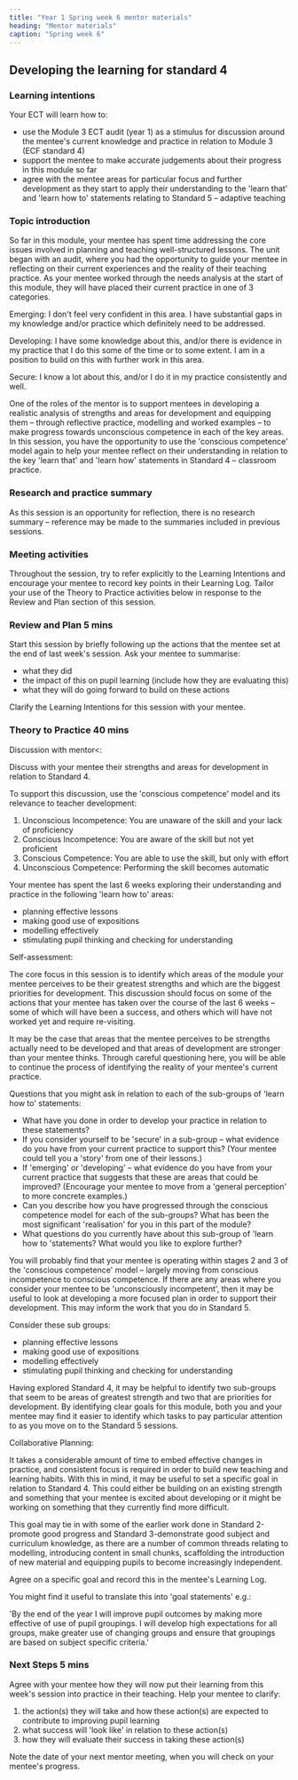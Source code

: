 ```yaml
---
title: "Year 1 Spring week 6 mentor materials"
heading: "Mentor materials"
caption: "Spring week 6"
---
```


## Developing the learning for standard 4

### Learning intentions

Your ECT will learn how to:

- use the Module 3 ECT audit (year 1) as a stimulus for discussion around the mentee's current knowledge and practice in relation to Module 3 (ECF standard 4)
- support the mentee to make accurate judgements about their progress in this module so far
- agree with the mentee areas for particular focus and further development as they start to apply their understanding to the 'learn that' and 'learn how to' statements relating to Standard 5 – adaptive teaching

### Topic introduction

So far in this module, your mentee has spent time addressing the core issues involved in planning and teaching well-structured lessons. The unit began with an audit, where you had the opportunity to guide your mentee in reflecting on their current experiences and the reality of their teaching practice. As your mentee worked through the needs analysis at the start of this module, they will have placed their current practice in one of 3 categories.

Emerging: I don't feel very confident in this area. I have substantial gaps in my knowledge and/or practice which definitely need to be addressed.

Developing: I have some knowledge about this, and/or there is evidence in my practice that I do this some of the time or to some extent. I am in a position to build on this with further work in this area.

Secure: I know a lot about this, and/or I do it in my practice consistently and well.

One of the roles of the mentor is to support mentees in developing a realistic analysis of strengths and areas for development and equipping them – through reflective practice, modelling and worked examples – to make progress towards unconscious competence in each of the key areas. In this session, you have the opportunity to use the 'conscious competence' model again to help your mentee reflect on their understanding in relation to the key 'learn that' and 'learn how' statements in Standard 4 – classroom practice.

### Research and practice summary

As this session is an opportunity for reflection, there is no research summary – reference may be made to the summaries included in previous sessions.

### Meeting activities

Throughout the session, try to refer explicitly to the Learning Intentions and encourage your mentee to record key points in their Learning Log. Tailor your use of the Theory to Practice activities below in response to the Review and Plan section of this session.

### Review and Plan 5 mins

Start this session by briefly following up the actions that the mentee set at the end of last week's session. Ask your mentee to summarise:

- what they did
- the impact of this on pupil learning (include how they are evaluating this)
- what they will do going forward to build on these actions

Clarify the Learning Intentions for this session with your mentee.

### Theory to Practice 40 mins

Discussion with mentor<:

Discuss with your mentee their strengths and areas for development in relation to Standard 4.

To support this discussion, use the 'conscious competence' model and its relevance to teacher development:

1. Unconscious Incompetence: You are unaware of the skill and your lack of proficiency
2. Conscious Incompetence: You are aware of the skill but not yet proficient
3. Conscious Competence: You are able to use the skill, but only with effort
4. Unconscious Competence: Performing the skill becomes automatic

Your mentee has spent the last 6 weeks exploring their understanding and practice in the following 'learn how to' areas:

- planning effective lessons
- making good use of expositions
- modelling effectively
- stimulating pupil thinking and checking for understanding

Self-assessment:

The core focus in this session is to identify which areas of the module your mentee perceives to be their greatest strengths and which are the biggest priorities for development. This discussion should focus on some of the actions that your mentee has taken over the course of the last 6 weeks – some of which will have been a success, and others which will have not worked yet and require re-visiting.

It may be the case that areas that the mentee perceives to be strengths actually need to be developed and that areas of development are stronger than your mentee thinks. Through careful questioning here, you will be able to continue the process of identifying the reality of your mentee's current practice.

Questions that you might ask in relation to each of the sub-groups of 'learn how to' statements:

- What have you done in order to develop your practice in relation to these statements?
- If you consider yourself to be 'secure' in a sub-group – what evidence do you have from your current practice to support this? (Your mentee could tell you a 'story' from one of their lessons.)
- If 'emerging' or 'developing' – what evidence do you have from your current practice that suggests that these are areas that could be improved? (Encourage your mentee to move from a 'general perception' to more concrete examples.)
- Can you describe how you have progressed through the conscious competence model for each of the sub-groups? What has been the most significant 'realisation' for you in this part of the module?
- What questions do you currently have about this sub-group of 'learn how to 'statements? What would you like to explore further?

You will probably find that your mentee is operating within stages 2 and 3 of the 'conscious competence' model – largely moving from conscious incompetence to conscious competence. If there are any areas where you consider your mentee to be 'unconsciously incompetent', then it may be useful to look at developing a more focused plan in order to support their development. This may inform the work that you do in Standard 5.

Consider these sub groups:

- planning effective lessons
- making good use of expositions
- modelling effectively
- stimulating pupil thinking and checking for understanding

Having explored Standard 4, it may be helpful to identify two sub-groups that seem to be areas of greatest strength and two that are priorities for development. By identifying clear goals for this module, both you and your mentee may find it easier to identify which tasks to pay particular attention to as you move on to the Standard 5 sessions.

Collaborative Planning:

It takes a considerable amount of time to embed effective changes in practice, and consistent focus is required in order to build new teaching and learning habits. With this in mind, it may be useful to set a specific goal in relation to Standard 4. This could either be building on an existing strength and something that your mentee is excited about developing or it might be working on something that they currently find more difficult.

This goal may tie in with some of the earlier work done in Standard 2-promote good progress and Standard 3-demonstrate good subject and curriculum knowledge, as there are a number of common threads relating to modelling, introducing content in small chunks, scaffolding the introduction of new material and equipping pupils to become increasingly independent.

Agree on a specific goal and record this in the mentee's Learning Log.

You might find it useful to translate this into 'goal statements' e.g.:

'By the end of the year I will improve pupil outcomes by making more effective of use of pupil groupings. I will develop high expectations for all groups, make greater use of changing groups and ensure that groupings are based on subject specific criteria.'

### Next Steps 5 mins

Agree with your mentee how they will now put their learning from this week's session into practice in their teaching. Help your mentee to clarify:

1. the action(s) they will take and how these action(s) are expected to contribute to improving pupil learning
2. what success will 'look like' in relation to these action(s)
3. how they will evaluate their success in taking these action(s)

Note the date of your next mentor meeting, when you will check on your mentee's progress.
